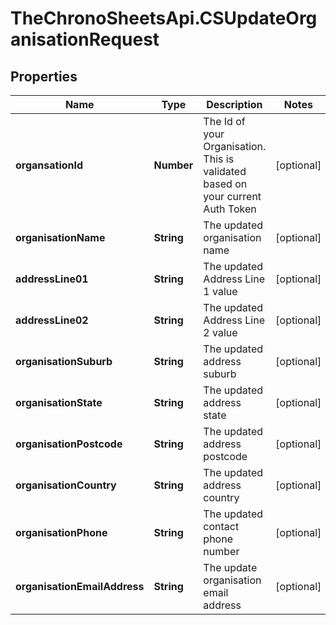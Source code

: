 # TheChronoSheetsApi.CSUpdateOrganisationRequest

## Properties
Name | Type | Description | Notes
------------ | ------------- | ------------- | -------------
**organsationId** | **Number** | The Id of your Organisation.  This is validated based on your current Auth Token | [optional] 
**organisationName** | **String** | The updated organisation name | [optional] 
**addressLine01** | **String** | The updated Address Line 1 value | [optional] 
**addressLine02** | **String** | The updated Address Line 2 value | [optional] 
**organisationSuburb** | **String** | The updated address suburb | [optional] 
**organisationState** | **String** | The updated address state | [optional] 
**organisationPostcode** | **String** | The updated address postcode | [optional] 
**organisationCountry** | **String** | The updated address country | [optional] 
**organisationPhone** | **String** | The updated contact phone number | [optional] 
**organisationEmailAddress** | **String** | The update organisation email address | [optional] 


